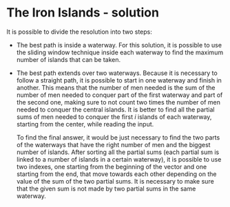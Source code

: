 # The Iron Islands - solution

It is possible to divide the resolution into two steps:
- The best path is inside a waterway. For this solution, it is possible to use the sliding window technique inside each waterway to find the maximum number of islands that can be taken.
- The best path extends over two waterways. Because it is necessary to follow a straight path, it is possible to start in one waterway and finish in another. This means that the number of men needed is the sum of the number of men needed to conquer part of the first waterway and part of the second one, making sure to not count two times the number of men needed to conquer the central islands. It is better to find all the partial sums of men needed to conquer the first $i$ islands of each waterway, starting from the center, while reading the input.

  To find the final answer, it would be just necessary to find the two parts of the waterways that have the right number of men and the biggest number of islands. After sorting all the partial sums (each partial sum is linked to a number of islands in a certain waterway), it is possible to use two indexes, one starting from the beginning of the vector and one starting from the end, that move towards each other depending on the value of the sum of the two partial sums. It is necessary to make sure that the given sum is not made by two partial sums in the same waterway.
